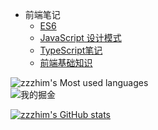 - 前端笔记
    * [ES6](https://github.com/zzzhim/note/tree/master/ES6/)
    - [JavaScript 设计模式](https://github.com/zzzhim/note/tree/master/JsPattern/)
    - [TypeScript笔记](https://github.com/zzzhim/note/tree/master/TypeScript/)
    - [前端基础知识](https://github.com/zzzhim/note/tree/master/WebBase/)


<!--
 ![I Most used languages](https://github-readme-stats.vercel.app/api/top-langs?username=zzzhim&show_icons=true&count_private=true&theme=gotham)
-->

![zzzhim's Most used languages](https://github-readme-stats.vercel.app/api/top-langs/?username=zzzhim&layout=compact&hide_border=true&langs_count=10)  
![我的掘金](https://stats.justsong.cn/api/juejin?id=4441682706963048)

[![zzzhim's GitHub stats](https://github-readme-stats.vercel.app/api?username=zzzhim)](https://github.com/anuraghazra/github-readme-stats) 











<!--
**zzzhim/zzzhim** is a ✨ _special_ ✨ repository because its `README.md` (this file) appears on your GitHub profile.

Here are some ideas to get you started:

- 🔭 I’m currently working on ...
- 🌱 I’m currently learning ...
- 👯 I’m looking to collaborate on ...
- 🤔 I’m looking for help with ...
- 💬 Ask me about ...
- 📫 How to reach me: ...
- 😄 Pronouns: ...
- ⚡ Fun fact: ...
-->
